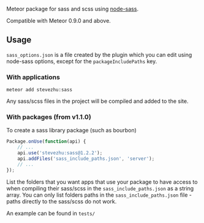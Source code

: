 Meteor package for sass and scss using [node-sass](https://github.com/sass/node-sass).

Compatible with Meteor 0.9.0 and above.

## Usage

`sass_options.json` is a file created by the plugin which you can edit using node-sass options, except for the `packageIncludePaths` key.

### With applications

`meteor add stevezhu:sass`

Any sass/scss files in the project will be compiled and added to the site.

### With packages (from v1.1.0)

To create a sass library package (such as bourbon)

```javascript
Package.onUse(function(api) {
	// ...
	api.use('stevezhu:sass@1.2.2');
	api.addFiles('sass_include_paths.json', 'server');
	// ...
});
```
List the folders that you want apps that use your package to have access to when compiling their sass/scss in the `sass_include_paths.json` as a string array.
You can only list folders paths in the `sass_include_paths.json` file - paths directly to the sass/scss do not work.


An example can be found in `tests/`

